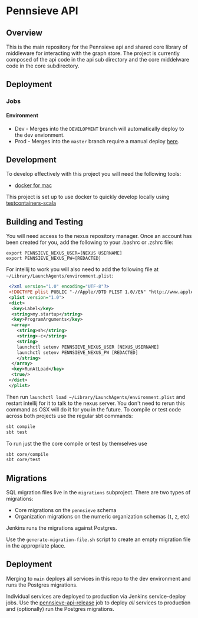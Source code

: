 # Pennsieve API

## Overview
This is the main repository for the Pennsieve api and shared core library of middleware for interacting with the graph store.
The project is currently composed of the api code in the api sub directory and the core middelware
code in the core subdirectory.

## Deployment

### Jobs

#### Environment

- Dev - Merges into the `DEVELOPMENT` branch will automatically deploy to the dev envionment.
- Prod - Merges into the `master` branch require a manual deploy [here](https://jenkins.pennsieve.io/view/Deploy%20Jobs/job/service-deploy/job/pennsieve-prod/job/us-east-1/job/prod-vpc/job/prod/job/jobs/).

## Development

To develop effectively with this project you will need the following tools:
  - [docker for mac](https://store.docker.com/editions/community/docker-ce-desktop-mac?tab=description)

This project is set up to use docker to quickly develop locally using [testcontainers-scala](https://github.com/testcontainers/testcontainers-scala)

## Building and Testing

You will need access to the nexus repository manager. Once an account has been created for you, add the following to
your .bashrc or .zshrc file:

```
export PENNSIEVE_NEXUS_USER=[NEXUS USERNAME]
export PENNSIEVE_NEXUS_PW=[REDACTED]
```
For intellij to work you will also need to add the following file at `~/Library/LaunchAgents/environment.plist`:

```xml
 <?xml version="1.0" encoding="UTF-8"?>
 <!DOCTYPE plist PUBLIC "-//Apple//DTD PLIST 1.0//EN" "http://www.apple.com/DTDs/PropertyList-1.0.dtd">
 <plist version="1.0">
 <dict>
  <key>Label</key>
  <string>my.startup</string>
  <key>ProgramArguments</key>
  <array>
    <string>sh</string>
    <string>-c</string>
    <string>
    launchctl setenv PENNSIEVE_NEXUS_USER [NEXUS_USERNAME]
    launchctl setenv PENNSIEVE_NEXUS_PW [REDACTED]
    </string>
  </array>
  <key>RunAtLoad</key>
  <true/>
 </dict>
 </plist>

```

Then run `launchctl load ~/Library/LaunchAgents/environment.plist` and restart intellij for it to talk to the
nexus server.  You don't need to rerun this command as OSX will do it for you in the future. To compile or test code
across both projects use the regular sbt commands:

```bash
sbt compile
sbt test
```

To run just the the core compile or test by themselves use

```bash
sbt core/compile
sbt core/test
```

## Migrations

SQL migration files live in the `migrations` subproject. There are two types of migrations:

* Core migrations on the `pennsieve` schema
* Organization migrations on the numeric organization schemas (`1`, `2`, etc)

Jenkins runs the migrations against Postgres.

Use the `generate-migration-file.sh` script to create an empty migration file in the appropriate place.


## Deployment

Merging to `main` deploys all services in this repo to the dev environment and runs the Postgres migrations.

Individual services are deployed to production via Jenkins service-deploy jobs. Use the
[pennsieve-api-release](https://jenkins.pennsieve.cc/job/service-deploy/job/pennsieve-prod/job/us-east-1/job/prod-vpc-use1/job/prod/job/pennsieve-api-release/)
job to deploy _all_ services to production and (optionally) run the Postgres
migrations.
